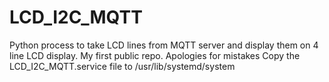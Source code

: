 # LCD_I2C_MQTT
Python process to take LCD lines from MQTT server and display them on 4 line LCD display.   My first public repo.  Apologies for mistakes
Copy the LCD_I2C_MQTT.service file to /usr/lib/systemd/system

